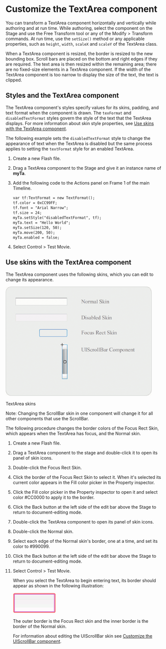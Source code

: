 # Customize the TextArea component

You can transform a TextArea component horizontally and vertically while
authoring and at run time. While authoring, select the component on the Stage
and use the Free Transform tool or any of the Modify \> Transform commands. At
run time, use the `setSize()` method or any applicable properties, such as
`height`, `width`, `scaleX` and `scaleY` of the TextArea class.

When a TextArea component is resized, the border is resized to the new bounding
box. Scroll bars are placed on the bottom and right edges if they are required.
The text area is then resized within the remaining area; there are no fixed-size
elements in a TextArea component. If the width of the TextArea component is too
narrow to display the size of the text, the text is clipped.

## Styles and the TextArea component

The TextArea component's styles specify values for its skins, padding, and text
format when the component is drawn. The `texFormat` and `disabledTextFormat`
styles govern the style of the text that the TextArea displays. For more
information about skin style properties, see
[Use skins with the TextArea component](#use-skins-with-the-textarea-component).

The following example sets the `disabledTextFormat` style to change the
appearance of text when the TextArea is disabled but the same process applies to
setting the `textFormat` style for an enabled TextArea.

1.  Create a new Flash file.

2.  Drag a TextArea component to the Stage and give it an instance name of
    **myTa**.

3.  Add the following code to the Actions panel on Frame 1 of the main Timeline.

        var tf:TextFormat = new TextFormat();
        tf.color = 0xCC99FF;
        tf.font = "Arial Narrow";
        tf.size = 24;
        myTa.setStyle("disabledTextFormat", tf);
        myTa.text = "Hello World";
        myTa.setSize(120, 50);
        myTa.move(200, 50);
        myTa.enabled = false;

4.  Select Control \> Test Movie.

## Use skins with the TextArea component

The TextArea component uses the following skins, which you can edit to change
its appearance.

![](../img/cu_ta_skins.png)

<caption>TextArea skins</caption>

Note: Changing the ScrollBar skin in one component will change it for all other
components that use the ScrollBar.

The following procedure changes the border colors of the Focus Rect Skin, which
appears when the TextArea has focus, and the Normal skin.

1.  Create a new Flash file.

2.  Drag a TextArea component to the stage and double-click it to open its panel
    of skin icons.

3.  Double-click the Focus Rect Skin.

4.  Click the border of the Focus Rect Skin to select it. When it's selected its
    current color appears in the Fill color picker in the Property inspector.

5.  Click the Fill color picker in the Property inspector to open it and select
    color \#CC0000 to apply it to the border.

6.  Click the Back button at the left side of the edit bar above the Stage to
    return to document-editing mode.

7.  Double-click the TextArea component to open its panel of skin icons.

8.  Double-click the Normal skin.

9.  Select each edge of the Normal skin's border, one at a time, and set its
    color to \#990099.

10. Click the Back button at the left side of the edit bar above the Stage to
    return to document-editing mode.

11. Select Control \> Test Movie.

    When you select the TextArea to begin entering text, its border should
    appear as shown in the following illustration:

    ![TextArea with custom borders](../img/cu_ta_skin_ex.png)

    The outer border is the Focus Rect skin and the inner border is the border
    of the Normal skin.

    For information about editing the UIScrollBar skin see
    [Customize the UIScrollBar component](./customize-the-uiscrollbar-component.md).
